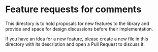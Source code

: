 # Feature requests for comments

This directory is to hold proposals for new features to the library and provide and space for design discussions
before their implementation.

If you have an idea for a new feature, please create a new file in this directory with its description and open a
Pull Request to discuss it.
